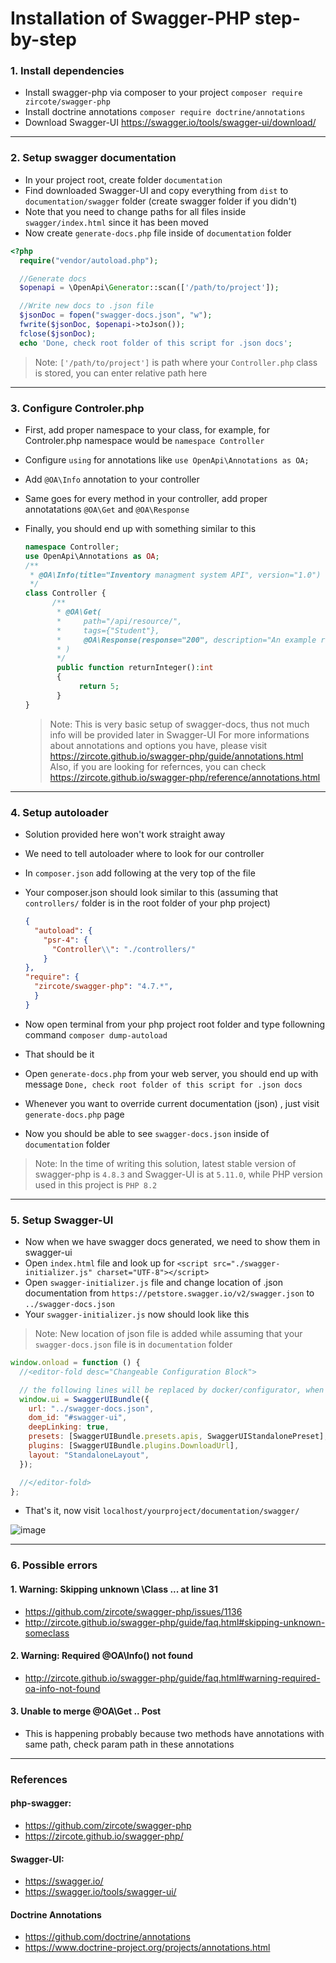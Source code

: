 # Installation of Swagger-PHP step-by-step

### 1. Install dependencies
- Install swagger-php via composer to your project `composer require zircote/swagger-php`
- Install doctrine annotations `composer require doctrine/annotations`
- Download Swagger-UI https://swagger.io/tools/swagger-ui/download/

<hr>

### 2. Setup swagger documentation
- In your project root, create folder `documentation`
- Find downloaded Swagger-UI and copy everything from `dist` to `documentation/swagger` folder (create swagger folder if you didn't)
- Note that you need to change paths for all files inside `swagger/index.html` since it has been moved
- Now create `generate-docs.php` file inside of `documentation` folder
```php
<?php
  require("vendor/autoload.php");

  //Generate docs
  $openapi = \OpenApi\Generator::scan(['/path/to/project']);

  //Write new docs to .json file
  $jsonDoc = fopen("swagger-docs.json", "w");
  fwrite($jsonDoc, $openapi->toJson());
  fclose($jsonDoc);
  echo 'Done, check root folder of this script for .json docs';

```
> Note: `['/path/to/project']` is path where your `Controller.php` class is stored, you can enter relative path here

<hr>

### 3. Configure Controler.php
- First, add proper namespace to your class, for example, for Controler.php namespace would be `namespace Controller`
- Configure `using` for annotations like `use OpenApi\Annotations as OA;`
- Add `@OA\Info` annotation to your controller
- Same goes for every method in your controller, add proper annotatations `@OA\Get` and `@OA\Response`
- Finally, you should end up with something similar to this

  ```php
  namespace Controller;
  use OpenApi\Annotations as OA;
  /**
   * @OA\Info(title="Inventory managment system API", version="1.0")
   */
  class Controller {
    	/**
	     * @OA\Get(
	     *     path="/api/resource/",
	     * 	   tags={"Student"},
	     *     @OA\Response(response="200", description="An example resource")
	     * )
	     */
	     public function returnInteger():int
	     {
		      return 5;
	     }
  }
  ```
  > Note: This is very basic setup of swagger-docs, thus not much info will be provided later in Swagger-UI
    For more informations about annotations and options you have, please visit https://zircote.github.io/swagger-php/guide/annotations.html
    Also, if you are looking for refernces, you can check https://zircote.github.io/swagger-php/reference/annotations.html

<hr>

### 4. Setup autoloader
- Solution provided here won't work straight away
- We need to tell autoloader where to look for our controller
- In `composer.json` add following at the very top of the file
- Your composer.json should look similar to this (assuming that `controllers/` folder is in the root folder of your php project)
    
    ```json
    {
      "autoload": {
        "psr-4": {
          "Controller\\": "./controllers/"
        }
    },
    "require": {
      "zircote/swagger-php": "4.7.*",
      }
    }
    ```

- Now open terminal from your php project root folder and type followning command `composer dump-autoload`
- That should be it
- Open `generate-docs.php` from your web server, you should end up with message `Done, check root folder of this script for .json docs`
- Whenever you want to override current documentation (json) , just visit `generate-docs.php` page
- Now you should be able to see `swagger-docs.json` inside of `documentation` folder
  
> Note: In the time of writing this solution, latest stable version of swagger-php is `4.8.3` and Swagger-UI is at `5.11.0`, while PHP version used in this project is `PHP 8.2`

<hr>

### 5. Setup Swagger-UI
- Now when we have swagger docs generated, we need to show them in swagger-ui
- Open `index.html` file and look up for `<script src="./swagger-initializer.js" charset="UTF-8"></script>`
- Open `swagger-initializer.js` file and change location of .json documentation from `https://petstore.swagger.io/v2/swagger.json` to `../swagger-docs.json`
- Your `swagger-initializer.js` now should look like this

> Note: New location of json file is added while assuming that your `swagger-docs.json` file is in `documentation` folder

  ```js
  window.onload = function () {
    //<editor-fold desc="Changeable Configuration Block">

    // the following lines will be replaced by docker/configurator, when it runs in a docker-container
    window.ui = SwaggerUIBundle({
      url: "../swagger-docs.json",
      dom_id: "#swagger-ui",
      deepLinking: true,
      presets: [SwaggerUIBundle.presets.apis, SwaggerUIStandalonePreset],
      plugins: [SwaggerUIBundle.plugins.DownloadUrl],
      layout: "StandaloneLayout",
    });

    //</editor-fold>
  };
  ```
- That's it, now visit `localhost/yourproject/documentation/swagger/`
  
![image](https://github.com/buljicS/inventory-system/assets/124562282/0349de62-8cea-4b3e-8407-f9a8bac2f0d1)

<hr>

### 6. Possible errors
#### 1. Warning: Skipping unknown \Class ... at line 31
- https://github.com/zircote/swagger-php/issues/1136
- http://zircote.github.io/swagger-php/guide/faq.html#skipping-unknown-someclass

#### 2. Warning: Required @OA\Info() not found
- http://zircote.github.io/swagger-php/guide/faq.html#warning-required-oa-info-not-found

#### 3. Unable to merge @OA\Get .. Post
- This is happening probably because two methods have annotations with same path, check param path in these annotations

<hr>

### References

#### php-swagger:
 - https://github.com/zircote/swagger-php
 - https://zircote.github.io/swagger-php/

#### Swagger-UI:
 - https://swagger.io/
 - https://swagger.io/tools/swagger-ui/

#### Doctrine Annotations
 - https://github.com/doctrine/annotations
 - https://www.doctrine-project.org/projects/annotations.html
